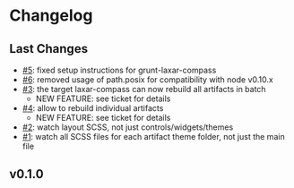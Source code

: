 # Changelog

## Last Changes

- [#5](https://github.com/LaxarJS/grunt-laxar-compass/issues/5): fixed setup instructions for grunt-laxar-compass
- [#6](https://github.com/LaxarJS/grunt-laxar-compass/issues/6): removed usage of path.posix for compatibility with node v0.10.x
- [#3](https://github.com/LaxarJS/grunt-laxar-compass/issues/3): the target laxar-compass can now rebuild all artifacts in batch
    + NEW FEATURE: see ticket for details
- [#4](https://github.com/LaxarJS/grunt-laxar-compass/issues/4): allow to rebuild individual artifacts
    + NEW FEATURE: see ticket for details
- [#2](https://github.com/LaxarJS/grunt-laxar-compass/issues/2): watch layout SCSS, not just controls/widgets/themes
- [#1](https://github.com/LaxarJS/grunt-laxar-compass/issues/1): watch all SCSS files for each artifact theme folder, not just the main file


## v0.1.0
